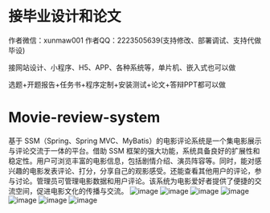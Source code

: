 # 接毕业设计和论文
作者微信：xunmaw001  作者QQ：2223505639(支持修改、部署调试、支持代做毕设)

接网站设计、小程序、H5、APP、各种系统等，单片机、嵌入式也可以做

选题+开题报告+任务书+程序定制+安装测试+论文+答辩PPT都可以做
# Movie-review-system
基于 SSM（Spring、Spring MVC、MyBatis）的电影评论系统是一个集电影展示与评论交流于一体的平台。借助 SSM 框架的强大功能，系统具备良好的扩展性和稳定性。用户可浏览丰富的电影信息，包括剧情介绍、演员阵容等。同时，能对感兴趣的电影发表评论、打分，分享自己的观影感受。还能查看其他用户的评论，参与讨论。管理员可管理电影数据和用户评论。该系统为电影爱好者提供了便捷的交流空间，促进电影文化的传播与交流。 
![image](https://github.com/user-attachments/assets/200f7620-65e6-4c1d-b185-a5cf16782114)
![image](https://github.com/user-attachments/assets/2ecf26cf-39c2-4584-a4a8-ae0fb0dd45f4)
![image](https://github.com/user-attachments/assets/cc1f4f1f-9c5f-4511-b77b-3ec597223726)
![image](https://github.com/user-attachments/assets/937d85ce-6a20-4317-a773-b0340c035367)
![image](https://github.com/user-attachments/assets/2cfefb72-b3f7-424c-83a2-4d27a5f4003c)
![image](https://github.com/user-attachments/assets/9fa408d0-b98a-4381-ad94-b25af1fec748)
![image](https://github.com/user-attachments/assets/95a74e4c-3e3e-43a5-90b6-761a701e9e02)
